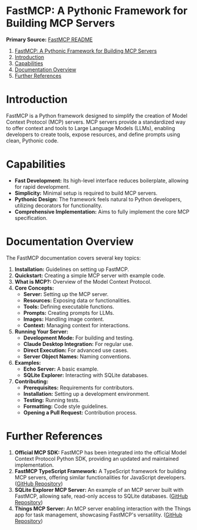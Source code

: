 <!-- ********************* -->
# FastMCP: A Pythonic Framework for Building MCP Servers
<!-- ********************* -->

**Primary Source:** [FastMCP README](https://github.com/jlowin/fastmcp/blob/main/README.md#open-developer-guide)

<!-- Table of Contents -->
1. [FastMCP: A Pythonic Framework for Building MCP Servers](#fastmcp-a-pythonic-framework-for-building-mcp-servers)
2. [Introduction](#introduction)
3. [Capabilities](#capabilities)
4. [Documentation Overview](#documentation-overview)
5. [Further References](#further-references)

<!-- ********************* -->
# Introduction
<!-- ********************* -->

FastMCP is a Python framework designed to simplify the creation of Model Context Protocol (MCP) servers. MCP servers provide a standardized way to offer context and tools to Large Language Models (LLMs), enabling developers to create tools, expose resources, and define prompts using clean, Pythonic code.

<!-- ********************* -->
# Capabilities
<!-- ********************* -->

- **Fast Development:** Its high-level interface reduces boilerplate, allowing for rapid development.
- **Simplicity:** Minimal setup is required to build MCP servers.
- **Pythonic Design:** The framework feels natural to Python developers, utilizing decorators for functionality.
- **Comprehensive Implementation:** Aims to fully implement the core MCP specification.

<!-- ********************* -->
# Documentation Overview
<!-- ********************* -->

The FastMCP documentation covers several key topics:

1. **Installation:** Guidelines on setting up FastMCP.
2. **Quickstart:** Creating a simple MCP server with example code.
3. **What is MCP?:** Overview of the Model Context Protocol.
4. **Core Concepts:**
   - **Server:** Setting up the MCP server.
   - **Resources:** Exposing data or functionalities.
   - **Tools:** Defining executable functions.
   - **Prompts:** Creating prompts for LLMs.
   - **Images:** Handling image content.
   - **Context:** Managing context for interactions.
5. **Running Your Server:**
   - **Development Mode:** For building and testing.
   - **Claude Desktop Integration:** For regular use.
   - **Direct Execution:** For advanced use cases.
   - **Server Object Names:** Naming conventions.
6. **Examples:**
   - **Echo Server:** A basic example.
   - **SQLite Explorer:** Interacting with SQLite databases.
7. **Contributing:**
   - **Prerequisites:** Requirements for contributors.
   - **Installation:** Setting up a development environment.
   - **Testing:** Running tests.
   - **Formatting:** Code style guidelines.
   - **Opening a Pull Request:** Contribution process.

<!-- ********************* -->
# Further References
<!-- ********************* -->

1. **Official MCP SDK:** FastMCP has been integrated into the official Model Context Protocol Python SDK, providing an updated and maintained implementation.
2. **FastMCP TypeScript Framework:** A TypeScript framework for building MCP servers, offering similar functionalities for JavaScript developers. ([GitHub Repository](https://github.com/punkpeye/fastmcp))
3. **SQLite Explorer MCP Server:** An example of an MCP server built with FastMCP, allowing safe, read-only access to SQLite databases. ([GitHub Repository](https://github.com/hannesrudolph/sqlite-explorer-fastmcp-mcp-server))
4. **Things MCP Server:** An MCP server enabling interaction with the Things app for task management, showcasing FastMCP's versatility. ([GitHub Repository](https://github.com/excelsier/things-fastmcp))

